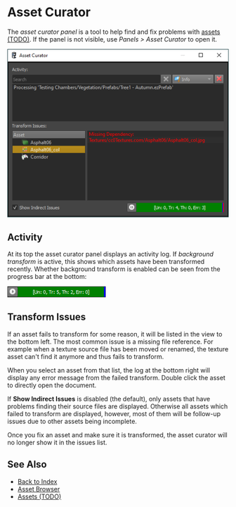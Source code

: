 # Asset Curator

The *asset curator panel* is a tool to help find and fix problems with [assets (TODO)](assets-overview.md). If the panel is not visible, use *Panels > Asset Curator* to open it.

![Asset Curator Panel](media/asset-curator.png)

## Activity

At its top the asset curator panel displays an activity log. If *background transform* is active, this shows which assets have been transformed recently. Whether background transform is enabled can be seen from the progress bar at the bottom:

![Transform Progress](media/transform-progress.png)

## Transform Issues

If an asset fails to transform for some reason, it will be listed in the view to the bottom left. The most common issue is a missing file reference. For example when a texture source file has been moved or renamed, the texture asset can't find it anymore and thus fails to transform.

When you select an asset from that list, the log at the bottom right will display any error message from the failed transform. Double click the asset to directly open the document.

If **Show Indirect Issues** is disabled (the default), only assets that have problems finding their source files are displayed. Otherwise all assets which failed to transform are displayed, however, most of them will be follow-up issues due to other assets being incomplete.

Once you fix an asset and make sure it is transformed, the asset curator will no longer show it in the issues list.

## See Also

* [Back to Index](../index.md)
* [Asset Browser](asset-browser.md)
* [Assets (TODO)](assets-overview.md)
